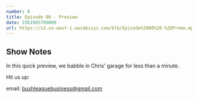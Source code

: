 ```yaml
---
number: 0
title: Episode 00 - Preview
date: 1561905709000
url: https://s3.us-west-1.wasabisys.com/blb/Episode%2000%20-%20Promo.mp3
---
```


## Show Notes

In this quick preview, we babble in Chris' garage for less than a minute.


Hit us up:

email: <bushleaguebusiness@gmail.com>

